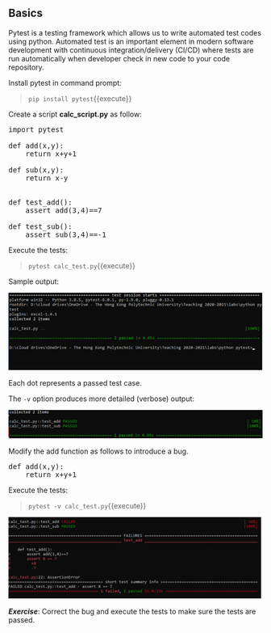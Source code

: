 ## Basics

Pytest is a testing framework which allows us to write automated test codes using python.  Automated test is an important element in modern software development with continuous integration/delivery (CI/CD) where tests are run automatically when developer check in new code to your code repository.

Install pytest in command prompt:
> `pip install pytest`{{execute}}

Create a script **calc_script.py** as follow:

<pre class="file" data-filename="calc_script.py" data-target="replace">
import pytest

def add(x,y):
    return x+y+1

def sub(x,y):
    return x-y


def test_add():
    assert add(3,4)==7

def test_sub():
    assert sub(3,4)==-1
</pre>

Execute the tests:
> `pytest calc_test.py`{{execute}}

Sample output:

![Picture 1](./assets/pic1.png)

Each dot represents a passed test case.

The `-v` option produces more detailed (verbose) output:

![Picture 2](./assets/pic2.png)

Modify the add function as follows to introduce a bug.

<pre class="file" data-filename="calc_script.py" data-target="replace">
def add(x,y):
    return x+y+1
</pre>

Execute the tests:
> `pytest -v calc_test.py`{{execute}}

![Picture 3](./assets/pic3.png)

**_Exercise_**: Correct the bug and execute the tests to make sure the tests are passed.

<br/>
